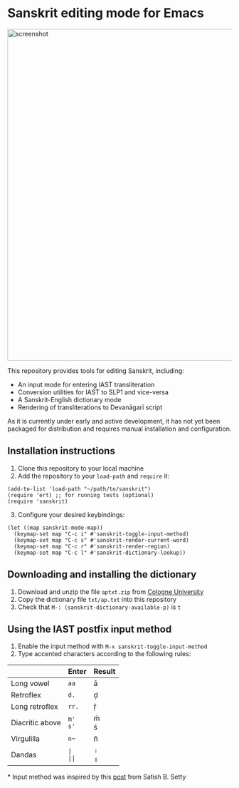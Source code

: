 # Sanskrit editing mode for Emacs

<img width="772" height="744" alt="screenshot" src="https://github.com/user-attachments/assets/adc7b23f-d79e-451b-a8fc-759bba327965" />

This repository provides tools for editing Sanskrit, including:
- An input mode for entering IAST transliteration
- Conversion utilities for IAST to SLP1 and vice-versa
- A Sanskrit-English dictionary mode
- Rendering of transliterations to Devanāgarī script

As it is currently under early and active development, it has not yet
been packaged for distribution and requires manual installation and
configuration.

## Installation instructions

1. Clone this repository to your local machine
2. Add the repository to your `load-path` and `require` it:
```emacs-lisp
(add-to-list 'load-path "~/path/to/sanskrit")
(require 'ert) ;; for running tests (optional)
(require 'sanskrit)
```
3. Configure your desired keybindings:
```emacs-lisp
(let ((map sanskrit-mode-map))
  (keymap-set map "C-c i" #'sanskrit-toggle-input-method)
  (keymap-set map "C-c s" #'sanskrit-render-current-word)
  (keymap-set map "C-c r" #'sanskrit-render-region)
  (keymap-set map "C-c l" #'sanskrit-dictionary-lookup))
```

## Downloading and installing the dictionary
1. Download and unzip the file `aptxt.zip` from [Cologne University](https://www.sanskrit-lexicon.uni-koeln.de/scans/APScan/2020/web/webtc/download.html)
2. Copy the dictionary file `txt/ap.txt` into this repository
3. Check that `M-: (sanskrit-dictionary-available-p)` is `t`

## Using the IAST postfix input method
1. Enable the input method with `M-x sanskrit-toggle-input-method`
2. Type accented characters according to the following rules:

|                 | Enter          | Result |
|-----------------|----------------|--------|
| Long vowel      | `aa`           | ā      |
| Retroflex       | `d.`           | ḍ      |
| Long retroflex  | `rr.`          | ṝ      |
| Diacritic above | `m'`<br>`s'`   | ṁ<br>ś |
| Virgulilla      | `n~`           | ñ      |
| Dandas          | `\|`<br>`\|\|` | ।<br>॥ |

\* Input method was inspired by this [post](https://satish.com.in/20160319/) from Satish B. Setty
